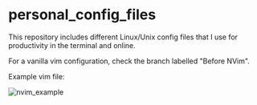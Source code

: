 # personal_config_files

This repository includes different Linux/Unix config files that I use for productivity in the terminal and online.

For a vanilla vim configuration, check the branch labelled "Before NVim".

Example vim file:

![nvim_example](https://user-images.githubusercontent.com/32310882/73715866-5b35e280-46e3-11ea-8583-c81d2b22ac5f.png)
